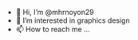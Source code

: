 - 👋 Hi, I’m @mhrnoyon29
- 👀 I’m interested in graphics design
- 📫 How to reach me ...

<!---
mhrnoyon29/mhrnoyon29 is a ✨ special ✨ repository because its `README.md` (this file) appears on your GitHub profile.
You can click the Preview link to take a look at your changes.
--->
